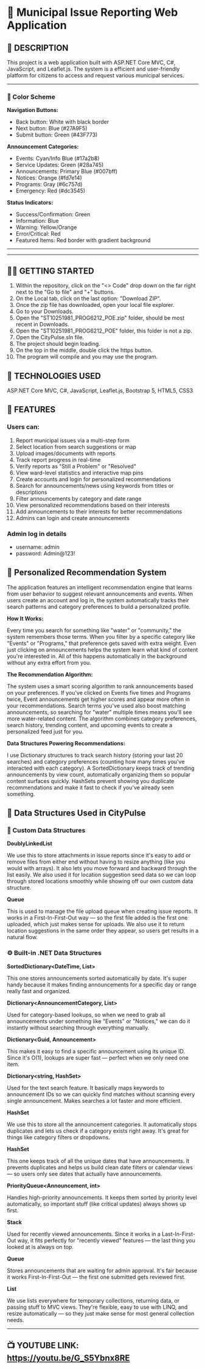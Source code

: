 # 💸 Municipal Issue Reporting Web Application

## 📝 DESCRIPTION  
This project is a web application built with ASP.NET Core MVC, C#, JavaScript, and Leaflet.js. The system is a efficient and user-friendly platform for citizens to access and request various municipal services. 

---  

### **🎨 Color Scheme**  

**Navigation Buttons:**
- Back button: White with black border
- Next button: Blue (#27A9F5)
- Submit button: Green (#43F773)

**Announcement Categories:**
- Events: Cyan/Info Blue (#17a2b8)
- Service Updates: Green (#28a745)
- Announcements: Primary Blue (#007bff)
- Notices: Orange (#fd7e14)
- Programs: Gray (#6c757d)
- Emergency: Red (#dc3545)

**Status Indicators:**
- Success/Confirmation: Green
- Information: Blue
- Warning: Yellow/Orange
- Error/Critical: Red
- Featured Items: Red border with gradient background
---
 

---

## 👩‍💻 GETTING STARTED  

1. Within the repository, click on the "<> Code" drop down on the far right next to the "Go to file" and "+" buttons.
2. On the Local tab, click on the last option: "Download ZIP".
3. Once the zip file has downloaded, open your local file explorer.
4. Go to your Downloads.
5. Open the "ST10251981_PROG6212_POE.zip" folder, should be most recent in Downloads.
6. Open the "ST10251981_PROG6212_POE" folder, this folder is not a zip.
7. Open the CityPulse.sln file.
8. The project should begin loading.
9. On the top in the middle, double click the https button.
10. The program will compile and you may use the program.

## 👾 TECHNOLOGIES USED
ASP.NET Core MVC, C#, JavaScript, Leaflet.js, Bootstrap 5, HTML5, CSS3

## 🎲 FEATURES

### Users can:

1. Report municipal issues via a multi-step form
2. Select location from search suggestions or map
3. Upload images/documents with reports
4. Track report progress in real-time
5. Verify reports as "Still a Problem" or "Resolved"
6. View ward-level statistics and interactive map pins
7. Create accounts and login for personalized recommendations
8. Search for announcements/news using keywords from titles or descriptions
9. Filter announcements by category and date range
10. View personalized recommendations based on their interests
11. Add announcements to their interests for better recommendations
12. Admins can login and create announcements


### Admin log in details
- username: admin
- password: Admin@123!

## 🎯 Personalized Recommendation System

The application features an intelligent recommendation engine that learns from user behavior to suggest relevant announcements and events. When users create an account and log in, the system automatically tracks their search patterns and category preferences to build a personalized profile.

**How It Works:**

Every time you search for something like "water" or "community," the system remembers those terms. When you filter by a specific category like "Events" or "Programs," that preference gets saved with extra weight. Even just clicking on announcements helps the system learn what kind of content you're interested in. All of this happens automatically in the background without any extra effort from you.

**The Recommendation Algorithm:**

The system uses a smart scoring algorithm to rank announcements based on your preferences. If you've clicked on Events five times and Programs twice, Event announcements get higher scores and appear more often in your recommendations. Search terms you've used also boost matching announcements, so searching for "water" multiple times means you'll see more water-related content. The algorithm combines category preferences, search history, trending content, and upcoming events to create a personalized feed just for you.

**Data Structures Powering Recommendations:**

I use Dictionary structures to track search history (storing your last 20 searches) and category preferences (counting how many times you've interacted with each category). A SortedDictionary keeps track of trending announcements by view count, automatically organizing them so popular content surfaces quickly. HashSets prevent showing you duplicate recommendations and make it fast to check if you've already seen something.


## 🧩 Data Structures Used in CityPulse

### 🔧 Custom Data Structures

**DoublyLinkedList<T>**

We use this to store attachments in issue reports since it's easy to add or remove files from either end without having to resize anything (like you would with arrays). It also lets you move forward and backward through the list easily. We also used it for location suggestion seed data so we can loop through stored locations smoothly while showing off our own custom data structure.

**Queue<T>**

This is used to manage the file upload queue when creating issue reports. It works in a First-In-First-Out way — so the first file added is the first one uploaded, which just makes sense for uploads. We also use it to return location suggestions in the same order they appear, so users get results in a natural flow.

### ⚙️ Built-in .NET Data Structures

**SortedDictionary<DateTime, List<Announcement>>**

This one stores announcements sorted automatically by date. It's super handy because it makes finding announcements for a specific day or range really fast and organized.

**Dictionary<AnnouncementCategory, List<Announcement>>**

Used for category-based lookups, so when we need to grab all announcements under something like "Events" or "Notices," we can do it instantly without searching through everything manually.

**Dictionary<Guid, Announcement>**

This makes it easy to find a specific announcement using its unique ID. Since it's O(1), lookups are super fast — perfect when we only need one item.

**Dictionary<string, HashSet<Guid>>**

Used for the text search feature. It basically maps keywords to announcement IDs so we can quickly find matches without scanning every single announcement. Makes searches a lot faster and more efficient.

**HashSet<string>**

We use this to store all the announcement categories. It automatically stops duplicates and lets us check if a category exists right away. It's great for things like category filters or dropdowns.

**HashSet<DateTime>**

This one keeps track of all the unique dates that have announcements. It prevents duplicates and helps us build clean date filters or calendar views — so users only see dates that actually have announcements.

**PriorityQueue<Announcement, int>**

Handles high-priority announcements. It keeps them sorted by priority level automatically, so important stuff (like critical updates) always shows up first.

**Stack<Announcement>**

Used for recently viewed announcements. Since it works in a Last-In-First-Out way, it fits perfectly for "recently viewed" features — the last thing you looked at is always on top.

**Queue<Announcement>**

Stores announcements that are waiting for admin approval. It's fair because it works First-In-First-Out — the first one submitted gets reviewed first.

**List<T>**

We use lists everywhere for temporary collections, returning data, or passing stuff to MVC views. They're flexible, easy to use with LINQ, and resize automatically — so they just make sense for most general collection needs.

---

## 📺 YOUTUBE LINK: https://youtu.be/G_S5Ybnx8RE 
